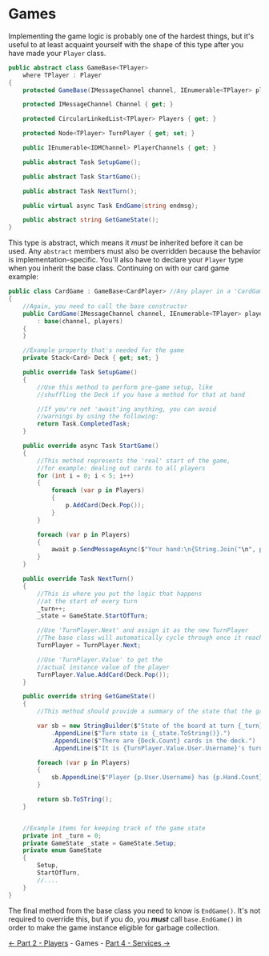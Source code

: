 ﻿Games
=====

Implementing the game logic is probably one of the hardest things,
but it's useful to at least acquaint yourself with the shape
of this type after you have made your `Player` class.
```cs
public abstract class GameBase<TPlayer>
    where TPlayer : Player
{
    protected GameBase(IMessageChannel channel, IEnumerable<TPlayer> players);

    protected IMessageChannel Channel { get; }

    protected CircularLinkedList<TPlayer> Players { get; }

    protected Node<TPlayer> TurnPlayer { get; set; }

    public IEnumerable<IDMChannel> PlayerChannels { get; }

    public abstract Task SetupGame();

    public abstract Task StartGame();

    public abstract Task NextTurn();

    public virtual async Task EndGame(string endmsg);

    public abstract string GetGameState();
}
```

This type is abstract, which means it *must* be inherited before it can be used.
Any `abstract` members must also be overridden because the behavior is implementation-specific.
You'll also have to declare your `Player` type when you inherit the base class.
Continuing on with our card game example:
```cs
public class CardGame : GameBase<CardPlayer> //Any player in a 'CardGame' is of type 'CardPlayer'
{
    //Again, you need to call the base constructor
    public CardGame(IMessageChannel channel, IEnumerable<TPlayer> players)
        : base(channel, players)
    {
    }

    //Example property that's needed for the game
    private Stack<Card> Deck { get; set; }

    public override Task SetupGame()
    {
        //Use this method to perform pre-game setup, like
        //shuffling the Deck if you have a method for that at hand

        //If you're not 'await'ing anything, you can avoid
        //warnings by using the following:
        return Task.CompletedTask;
    }

    public override async Task StartGame()
    {
        //This method represents the 'real' start of the game,
        //for example: dealing out cards to all players
        for (int i = 0; i < 5; i++)
        {
            foreach (var p in Players)
            {
                p.AddCard(Deck.Pop());
            }
        }

        foreach (var p in Players)
        {
            await p.SendMessageAsync($"Your hand:\n{String.Join("\n", p.Hand)}");
        }
    }

    public override Task NextTurn()
    {
        //This is where you put the logic that happens
        //at the start of every turn
        _turn++;
        _state = GameState.StartOfTurn;

        //Use 'TurnPlayer.Next' and assign it as the new TurnPlayer
        //The base class will automatically cycle through once it reaches the end
        TurnPlayer = TurnPlayer.Next;

        //Use 'TurnPlayer.Value' to get the
        //actual instance value of the player
        TurnPlayer.Value.AddCard(Deck.Pop());
    }

    public override string GetGameState()
    {
        //This method should provide a summary of the state that the game is in

        var sb = new StringBuilder($"State of the board at turn {_turn}:\n")
            .AppendLine($"Turn state is {_state.ToString()}.")
            .AppendLine($"There are {Deck.Count} cards in the deck.")
            .AppendLine($"It is {TurnPlayer.Value.User.Username}'s turn.");

        foreach (var p in Players)
        {
            sb.AppendLine($"Player {p.User.Username} has {p.Hand.Count} cards in hand.");
        }

        return sb.ToSTring();
    }


    //Example items for keeping track of the game state
    private int _turn = 0;
    private GameState _state = GameState.Setup;
    private enum GameState
    {
        Setup,
        StartOfTurn,
        //....
    }
}
```

The final method from the base class you need to know is `EndGame()`.
It's not required to override this, but if you do, you ***must*** call
`base.EndGame()` in order to make the game instance eligible for garbage collection.

[<- Part 2 - Players](2-Players.md) - Games - [Part 4 - Services ->](4-Services.md)
